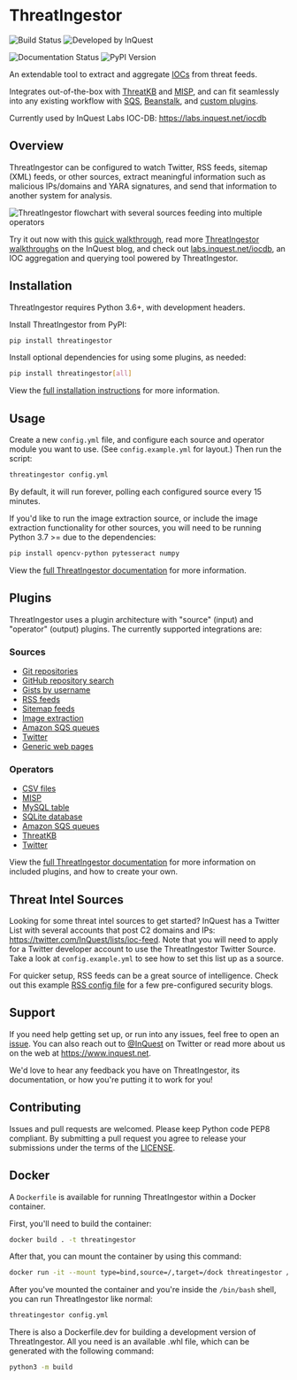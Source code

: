 # ThreatIngestor

![Build Status](https://github.com/InQuest/ThreatIngestor/workflows/threatingestor-workflow/badge.svg?branch=master)
![Developed by InQuest](https://inquest.net/images/inquest-badge.svg)

![Documentation Status](https://readthedocs.org/projects/threatingestor/badge/?version=latest)
![PyPI Version](http://img.shields.io/pypi/v/ThreatIngestor.svg)

An extendable tool to extract and aggregate [IOCs](https://en.wikipedia.org/wiki/Indicator_of_compromise) from threat feeds.

Integrates out-of-the-box with [ThreatKB](https://github.com/InQuest/ThreatKB) and [MISP](https://www.misp-project.org/), and can fit seamlessly into any existing workflow with [SQS](https://aws.amazon.com/sqs/), [Beanstalk](https://beanstalkd.github.io/), and [custom plugins](https://inquest.readthedocs.io/projects/threatingestor/en/latest/developing.html).

Currently used by InQuest Labs IOC-DB: https://labs.inquest.net/iocdb

## Overview

ThreatIngestor can be configured to watch Twitter, RSS feeds, sitemap (XML) feeds, or other sources, extract meaningful information such as malicious IPs/domains and YARA signatures, and send that information to another system for analysis.

![ThreatIngestor flowchart with several sources feeding into multiple operators](https://inquest.readthedocs.io/projects/threatingestor/en/latest/_images/mermaid-multiple-operators.png)

Try it out now with this [quick walkthrough](https://inquest.readthedocs.io/projects/threatingestor/en/latest/welcome.html#try-it-out), read more [ThreatIngestor walkthroughs](https://inquest.net/taxonomy/term/42) on the InQuest blog, and check out [labs.inquest.net/iocdb](https://labs.inquest.net/iocdb), an IOC aggregation and querying tool powered by ThreatIngestor.

## Installation

ThreatIngestor requires Python 3.6+, with development headers.

Install ThreatIngestor from PyPI:

```bash
pip install threatingestor
```

Install optional dependencies for using some plugins, as needed:

```bash
pip install threatingestor[all]
```

View the [full installation instructions](https://inquest.readthedocs.io/projects/threatingestor/en/latest/installation.html) for more information.

## Usage

Create a new ``config.yml`` file, and configure each source and operator module you want to use. (See ``config.example.yml`` for layout.) Then run the script:

```bash
threatingestor config.yml
```

By default, it will run forever, polling each configured source every 15 minutes.

If you'd like to run the image extraction source, or include the image extraction functionality for other sources, you will need to be running Python 3.7 >= due to the dependencies:

```bash
pip install opencv-python pytesseract numpy
```

View the [full ThreatIngestor documentation](https://inquest.readthedocs.io/projects/threatingestor/) for more information.

## Plugins

ThreatIngestor uses a plugin architecture with "source" (input) and "operator" (output) plugins. The currently supported integrations are:

### Sources

- [Git repositories](https://inquest.readthedocs.io/projects/threatingestor/en/latest/sources/git.html)
- [GitHub repository search](https://inquest.readthedocs.io/projects/threatingestor/en/latest/sources/github.html)
- [Gists by username](https://inquest.readthedocs.io/projects/threatingestor/en/latest/sources/github_gist.html)
- [RSS feeds](https://inquest.readthedocs.io/projects/threatingestor/en/latest/sources/rss.html)
- [Sitemap feeds](https://inquest.readthedocs.io/projects/threatingestor/en/latest/sources/sitemap.html)
- [Image extraction](https://inquest.readthedocs.io/projects/threatingestor/en/latest/sources/image.html)
- [Amazon SQS queues](https://inquest.readthedocs.io/projects/threatingestor/en/latest/sources/sqs.html)
- [Twitter](https://inquest.readthedocs.io/projects/threatingestor/en/latest/sources/twitter.html)
- [Generic web pages](https://inquest.readthedocs.io/projects/threatingestor/en/latest/sources/web.html)

### Operators

- [CSV files](https://inquest.readthedocs.io/projects/threatingestor/en/latest/operators/csv.html)
- [MISP](https://inquest.readthedocs.io/projects/threatingestor/en/latest/operators/misp.html)
- [MySQL table](https://inquest.readthedocs.io/projects/threatingestor/en/latest/operators/mysql.html)
- [SQLite database](https://inquest.readthedocs.io/projects/threatingestor/en/latest/operators/sqlite.html)
- [Amazon SQS queues](https://inquest.readthedocs.io/projects/threatingestor/en/latest/operators/sqs.html)
- [ThreatKB](https://inquest.readthedocs.io/projects/threatingestor/en/latest/operators/threatkb.html)
- [Twitter](https://inquest.readthedocs.io/projects/threatingestor/en/latest/operators/twitter.html)

View the [full ThreatIngestor documentation](https://inquest.readthedocs.io/projects/threatingestor/) for more information on included plugins, and how to create your own.

## Threat Intel Sources

Looking for some threat intel sources to get started? InQuest has a Twitter List with several accounts that post C2 domains and IPs: https://twitter.com/InQuest/lists/ioc-feed. Note that you will need to apply for a Twitter developer account to use the ThreatIngestor Twitter Source. Take a look at ``config.example.yml`` to see how to set this list up as a source.

For quicker setup, RSS feeds can be a great source of intelligence. Check out this example [RSS config file](https://github.com/InQuest/ThreatIngestor/blob/master/rss.example.yml) for a few pre-configured security blogs.

## Support

If you need help getting set up, or run into any issues, feel free to open an [issue](https://github.com/InQuest/ThreatIngestor/issues). You can also reach out to [@InQuest](https://twitter.com/InQuest) on Twitter or read more about us on the web at https://www.inquest.net.

We'd love to hear any feedback you have on ThreatIngestor, its documentation, or how you're putting it to work for you!

## Contributing

Issues and pull requests are welcomed. Please keep Python code PEP8 compliant. By submitting a pull request you agree to release your submissions under the terms of the [LICENSE](https://github.com/InQuest/ThreatIngestor/blob/master/LICENSE).

## Docker

A `Dockerfile` is available for running ThreatIngestor within a Docker container.

First, you'll need to build the container:

```bash
docker build . -t threatingestor
```

After that, you can mount the container by using this command:

```bash
docker run -it --mount type=bind,source=/,target=/dock threatingestor /bin/bash
```

After you've mounted the container and you're inside the `/bin/bash` shell, you can run ThreatIngestor like normal:

```bash
threatingestor config.yml
```

There is also a Dockerfile.dev for building a development version of ThreatIngestor. All you need is an available .whl file, which can be generated with the following command:

```bash
python3 -m build 
```
